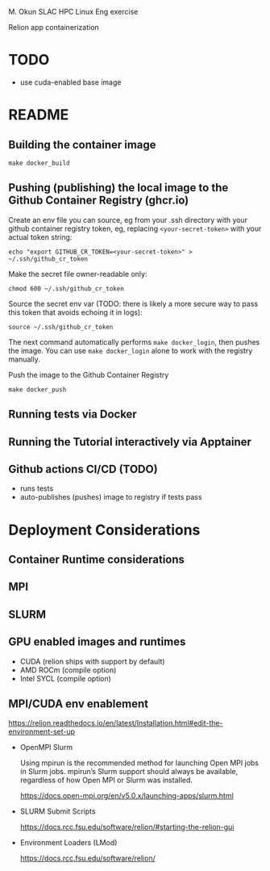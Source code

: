 M. Okun SLAC HPC Linux Eng exercise

Relion app containerization


# TODO
 * use cuda-enabled base image


README
======

## Building the container image

```
make docker_build
```

## Pushing (publishing) the local image to the Github Container Registry (ghcr.io)

Create an env file you can source, eg from your .ssh directory with your github container registry token, eg, replacing `<your-secret-token>` with your actual token string:

```
echo "export GITHUB_CR_TOKEN=<your-secret-token>" > ~/.ssh/github_cr_token
```

Make the secret file owner-readable only:

```
chmod 600 ~/.ssh/github_cr_token
```


Source the secret env var (TODO: there is likely a more secure way to pass this token that avoids echoing it in logs):

```
source ~/.ssh/github_cr_token
```

The next command automatically performs `make docker_login`, then pushes the image.
You can use `make docker_login` alone to work with the registry manually.

Push the image to the Github Container Registry
  
```
make docker_push
```


## Running tests via Docker

## Running the Tutorial interactively via Apptainer

## Github actions CI/CD (TODO)
* runs tests
* auto-publishes (pushes) image to registry if tests pass

Deployment Considerations
=========================

## Container Runtime considerations
## MPI
## SLURM
## GPU enabled images and runtimes
* CUDA (relion ships with support by default)
* AMD ROCm (compile option)
* Intel SYCL (compile option)

 ## MPI/CUDA env enablement

   https://relion.readthedocs.io/en/latest/Installation.html#edit-the-environment-set-up


 * OpenMPI Slurm

    Using mpirun is the recommended method for launching Open MPI jobs in Slurm jobs.  mpirun’s Slurm support should always be available, regardless of how Open MPI or Slurm was installed.

    https://docs.open-mpi.org/en/v5.0.x/launching-apps/slurm.html

 * SLURM Submit Scripts

    https://docs.rcc.fsu.edu/software/relion/#starting-the-relion-gui

 * Environment Loaders (LMod)

    https://docs.rcc.fsu.edu/software/relion/

